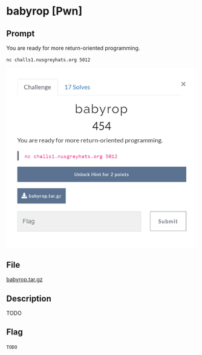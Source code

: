 # babyrop [Pwn]

## Prompt
You are ready for more return-oriented programming.

``` bash
nc challs1.nusgreyhats.org 5012
```

![Image of prompt](./screenshots/babyrop-prompt.png)

## File
[babyrop.tar.gz](./files/babyrop.tar.gz)

## Description
TODO

## Flag
`TODO`